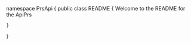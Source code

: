 ﻿namespace PrsApi
{
    public class README
    {
    Welcome to the README for the ApiPrs

    }
}
